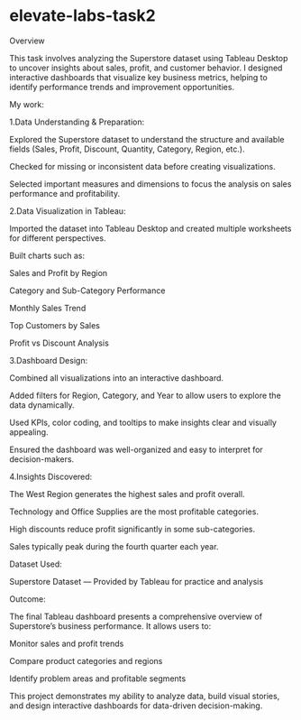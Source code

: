 # elevate-labs-task2
Overview

This task involves analyzing the Superstore dataset using Tableau Desktop to uncover insights about sales, profit, and customer behavior.
I designed interactive dashboards that visualize key business metrics, helping to identify performance trends and improvement opportunities.

My work:

1.Data Understanding & Preparation:

Explored the Superstore dataset to understand the structure and available fields (Sales, Profit, Discount, Quantity, Category, Region, etc.).

Checked for missing or inconsistent data before creating visualizations.

Selected important measures and dimensions to focus the analysis on sales performance and profitability.

2.Data Visualization in Tableau:

Imported the dataset into Tableau Desktop and created multiple worksheets for different perspectives.

Built charts such as:

Sales and Profit by Region

Category and Sub-Category Performance

Monthly Sales Trend

Top Customers by Sales

Profit vs Discount Analysis

3.Dashboard Design:

Combined all visualizations into an interactive dashboard.

Added filters for Region, Category, and Year to allow users to explore the data dynamically.

Used KPIs, color coding, and tooltips to make insights clear and visually appealing.

Ensured the dashboard was well-organized and easy to interpret for decision-makers.

4.Insights Discovered:

The West Region generates the highest sales and profit overall.

Technology and Office Supplies are the most profitable categories.

High discounts reduce profit significantly in some sub-categories.

Sales typically peak during the fourth quarter each year.

Dataset Used:

Superstore Dataset — Provided by Tableau for practice and analysis

Outcome:

The final Tableau dashboard presents a comprehensive overview of Superstore’s business performance.
It allows users to:

Monitor sales and profit trends

Compare product categories and regions

Identify problem areas and profitable segments

This project demonstrates my ability to analyze data, build visual stories, and design interactive dashboards for data-driven decision-making.
